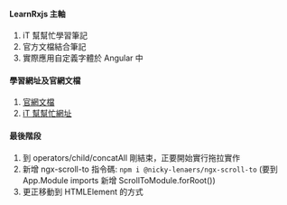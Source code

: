 #### LearnRxjs 主軸

1. iT 幫幫忙學習筆記
2. 官方文檔結合筆記
3. 實際應用自定義字體於 Angular 中

#### 學習網址及官網文檔

1. [官網文檔](https://www.learnrxjs.io/)
2. [iT 幫幫忙網址](https://ithelp.ithome.com.tw/articles/10187043)

#### 最後階段

1. 到 operators/child/concatAll 剛結束，正要開始實行拖拉實作
2. 新增 ngx-scroll-to 指令碼:
   `npm i @nicky-lenaers/ngx-scroll-to`
   (要到 App.Module imports 新增 ScrollToModule.forRoot())
3. 更正移動到 HTMLElement 的方式
